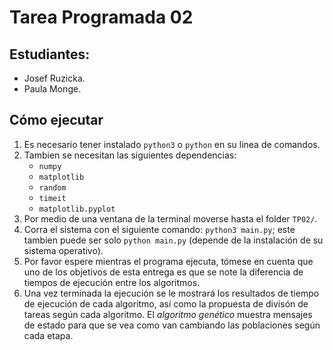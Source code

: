 # Tarea Programada 02

## Estudiantes:
- Josef Ruzicka.
- Paula Monge.

## Cómo ejecutar
1. Es necesario tener instalado `python3` o `python` en su linea de comandos.
2. Tambien se necesitan las siguientes dependencias:
    - `numpy`
    - `matplotlib`
    - `random`
    - `timeit`
    - `matplotlib.pyplot`
3. Por medio de una ventana de la terminal moverse hasta el folder `TP02/`.
4. Corra el sistema con el siguiente comando: `python3 main.py`; este tambien puede ser solo `python main.py` (depende de la instalación de su sistema operativo).
5. Por favor espere mientras el programa ejecuta, tómese en cuenta que uno de los objetivos de esta entrega es que se note la diferencia de tiempos de ejecución entre los algoritmos.
6. Una vez terminada la ejecución se le mostrará los resultados de tiempo de ejecución de cada algoritmo, así como la propuesta de divisón de tareas según cada algoritmo. El *algoritmo genético* muestra mensajes de estado para que se vea como van cambiando las poblaciones según cada etapa.
